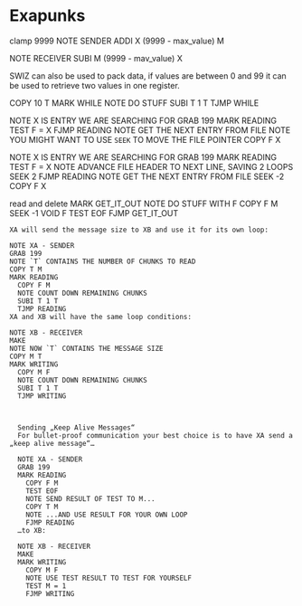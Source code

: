 # Exapunks

clamp 9999
NOTE SENDER
ADDI X (9999 - max_value) M

NOTE RECEIVER
SUBI M (9999 - mav_value) X

SWIZ can also be used to pack data, if values are between 0 and 99 it can be used to retrieve two values in one register.




COPY 10 T
MARK WHILE
  NOTE DO STUFF
  SUBI T 1 T
  TJMP WHILE
  
  
  
  NOTE X IS ENTRY WE ARE SEARCHING FOR
  GRAB 199
  MARK READING
    TEST F = X
    FJMP READING
  NOTE GET THE NEXT ENTRY FROM FILE
  NOTE YOU MIGHT WANT TO USE `SEEK` TO MOVE THE FILE POINTER
  COPY F X
  
  
  NOTE X IS ENTRY WE ARE SEARCHING FOR
  GRAB 199
  MARK READING
    TEST F = X
    NOTE ADVANCE FILE HEADER TO NEXT LINE, SAVING 2 LOOPS
    SEEK 2
    FJMP READING
  NOTE GET THE NEXT ENTRY FROM FILE
  SEEK -2
  COPY F X
  
  
  read and delete
  MARK GET_IT_OUT
    NOTE DO STUFF WITH F
    COPY F M
    SEEK -1
    VOID F
    TEST EOF
    FJMP GET_IT_OUT
    
    
    
    XA will send the message size to XB and use it for its own loop:
    
    NOTE XA - SENDER
    GRAB 199
    NOTE `T` CONTAINS THE NUMBER OF CHUNKS TO READ
    COPY T M
    MARK READING
      COPY F M
      NOTE COUNT DOWN REMAINING CHUNKS
      SUBI T 1 T
      TJMP READING
    XA and XB will have the same loop conditions:
    
    NOTE XB - RECEIVER
    MAKE 
    NOTE NOW `T` CONTAINS THE MESSAGE SIZE
    COPY M T
    MARK WRITING
      COPY M F
      NOTE COUNT DOWN REMAINING CHUNKS
      SUBI T 1 T
      TJMP WRITING
      
      
      
      Sending „Keep Alive Messages“
      For bullet-proof communication your best choice is to have XA send a „keep alive message“…
      
      NOTE XA - SENDER
      GRAB 199
      MARK READING
        COPY F M
        TEST EOF
        NOTE SEND RESULT OF TEST TO M...
        COPY T M
        NOTE ...AND USE RESULT FOR YOUR OWN LOOP
        FJMP READING
      …to XB:
      
      NOTE XB - RECEIVER
      MAKE 
      MARK WRITING
        COPY M F
        NOTE USE TEST RESULT TO TEST FOR YOURSELF
        TEST M = 1
        FJMP WRITING